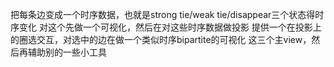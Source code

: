 把每条边变成一个时序数据，也就是strong tie/weak tie/disappear三个状态得时序变化
对这个先做一个可视化，然后在对这些时序数据做投影
提供一个在投影上的圈选交互，对选中的边在做一个类似时序bipartite的可视化
这三个主view，然后再辅助别的一些小工具